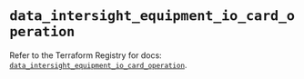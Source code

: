 # `data_intersight_equipment_io_card_operation`

Refer to the Terraform Registry for docs: [`data_intersight_equipment_io_card_operation`](https://registry.terraform.io/providers/ciscodevnet/intersight/1.0.71/docs/data-sources/equipment_io_card_operation).
